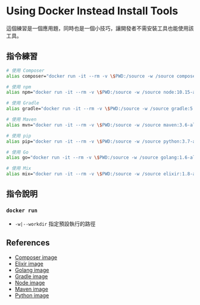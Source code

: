 # Using Docker Instead Install Tools

這個練習是一個應用題，同時也是一個小技巧，讓開發者不需安裝工具也能使用該工具。

## 指令練習

```bash
# 使用 Composer
alias composer="docker run -it --rm -v \$PWD:/source -w /source composer:1.8"

# 使用 npm
alias npm="docker run -it --rm -v \$PWD:/source -w /source node:10.15-alpine npm"

# 使用 Gradle
alias gradle="docker run -it --rm -v \$PWD:/source -w /source gradle:5.4-alpine gradle"

# 使用 Maven
alias mvn="docker run -it --rm -v \$PWD:/source -w /source maven:3.6-alpine mvn"

# 使用 pip
alias pip="docker run -it --rm -v \$PWD:/source -w /source python:3.7-alpine pip"

# 使用 Go
alias go="docker run -it --rm -v \$PWD:/source -w /source golang:1.6-alpine go"

# 使用 Mix
alias mix="docker run -it --rm -v \$PWD:/source -w /source elixir:1.8-alpine mix"
```

## 指令說明

### `docker run`

* `-w|--workdir` 指定預設執行的路徑

## References

* [Composer image](https://hub.docker.com/_/composer)
* [Elixir image](https://hub.docker.com/_/elixir)
* [Golang image](https://hub.docker.com/_/golang)
* [Gradle image](https://hub.docker.com/_/gradle)
* [Node image](https://hub.docker.com/_/node)
* [Maven image](https://hub.docker.com/_/maven)
* [Python image](https://hub.docker.com/_/python)
